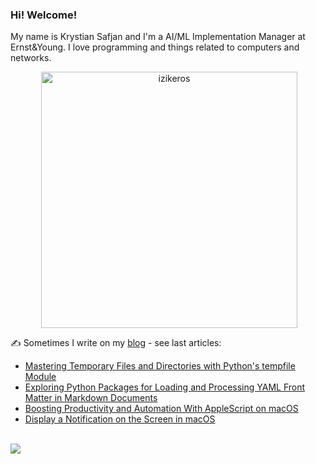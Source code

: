 ### Hi! Welcome!

<!-- INTRO -->
<p>My name is Krystian Safjan and I'm a AI/ML Implementation Manager at Ernst&Young. I love programming and things related to computers and networks.</p>

<!-- TECHNOLOGIES AND STATS -->
<center>
<!-- <p><img align="left" src="https://github-readme-stats.vercel.app/api/top-langs?username=izikeros&show_icons=true&locale=en&layout=compact" alt="izikeros" /></p> -->

<p>&nbsp;<img align="center" src="https://github-readme-stats.vercel.app/api?username=izikeros&count_private=true&show_icons=true" alt="izikeros" width="410" /></p>
</center>

<!-- MY WRITINGS -->
✍️ Sometimes I write on my [blog](http://safjan.com) - see last articles:
<!-- BLOG-POST-LIST:START -->
- [Mastering Temporary Files and Directories with Python&#39;s tempfile Module](https://www.safjan.com/mastering-temporary-files-and-directories-with-python-tempfile-module/)
- [Exploring Python Packages for Loading and Processing YAML Front Matter in Markdown Documents](https://www.safjan.com/python-packages-yaml-front-matter-markdown/)
- [Boosting Productivity and Automation With AppleScript on macOS](https://www.safjan.com/Boosting%20Productivity%20and%20Automation%20with%20AppleScript%20on%20macOS/)
- [Display a Notification on the Screen in macOS](https://www.safjan.com/display-a-notification-on-the-screen-in-macos/)
<!-- BLOG-POST-LIST:END -->

<!-- TROPHY -->
<br />
<img src="https://github-profile-trophy.vercel.app/?username=izikeros&theme=nord&no-frame=true&margin-w=10&column=7" />
